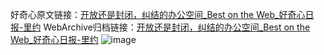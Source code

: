 好奇心原文链接：[开放还是封闭，纠结的办公空间_Best on the Web_好奇心日报-里约](https://www.qdaily.com/articles/10734.html)
WebArchive归档链接：[开放还是封闭，纠结的办公空间_Best on the Web_好奇心日报-里约](http://web.archive.org/web/20171206201303/http://www.qdaily.com:80/articles/10734.html)
![image](http://ww3.sinaimg.cn/large/007d5XDply1g3wc9p5b9uj30u02e11kx)